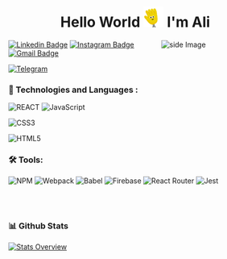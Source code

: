 

<h1 align="center"> Hello World <img src="hand-wave.gif" width="40" height="40"> I'm Ali</h1>

<img src="https://github.com/sciencepal/sciencepal/blob/master/assets/life_balance.gif" alt="side Image" align="right" width="200" height="auto" />

[![Linkedin Badge](https://img.shields.io/badge/-AliShakiba-blue??style=for-the-badge&logo=linkedin&logoColor=white&link=https://www.linkedin.com/in/alishakiba1/)](https://www.linkedin.com/in/alishakiba1/)
[![Instagram Badge](https://img.shields.io/badge/-AliShakiba_pm-purple?style=for-the-badge&logo=Instagram&logoColor=white&link=https://instagram.com/alishakiba_pm/)](https://instagram.com/alishakiba_pm)
[![Gmail Badge](https://img.shields.io/badge/-Prance5731.mania@gmail.com-c14438?style=for-the-badge&logo=gmail&logoColor=white&link=mailto:prance5731.mania@gmail.com)](mailto:prance5731.mania@gmail.com)

[![Telegram](https://img.shields.io/badge/Telegram-2CA5E0?style=for-the-badge&logo=telegram&logoColor=white&link=https://t.me/prance0)](https://t.me/prance0)



### 🔨 Technologies and Languages :

![REACT](https://img.shields.io/badge/React-20232A?style=for-the-badge&logo=react&logoColor=61DAFB)
![JavaScript](https://img.shields.io/badge/JavaScript-F7DF1E?style=for-the-badge&logo=javascript&logoColor=black)
 	
<!--
![Redux](https://img.shields.io/badge/redux-%23593d88.svg?style=for-the-badge&logo=redux&logoColor=white)
![NEXT](https://img.shields.io/badge/next.js-000000?style=for-the-badge&logo=nextdotjs&logoColor=white)
-->
![CSS3](https://img.shields.io/badge/CSS3-1572B6?style=for-the-badge&logo=css3&logoColor=white)
<!--
![SASS](https://img.shields.io/badge/SASS-hotpink.svg?style=for-the-badge&logo=SASS&logoColor=white)
![Bootstrap](https://img.shields.io/badge/bootstrap-%23563D7C.svg?style=for-the-badge&logo=bootstrap&logoColor=white)
![TailwindCSS](https://img.shields.io/badge/tailwindcss-%2338B2AC.svg?style=for-the-badge&logo=tailwind-css&logoColor=white)
-->
![HTML5](https://img.shields.io/badge/HTML5-E34F26?style=for-the-badge&logo=html5&logoColor=white)


### 🛠 Tools:
![NPM](https://img.shields.io/badge/NPM-%23000000.svg?style=for-the-badge&logo=npm&logoColor=white)
![Webpack](https://img.shields.io/badge/webpack-%238DD6F9.svg?style=for-the-badge&logo=webpack&logoColor=black)
![Babel](https://img.shields.io/badge/Babel-F9DC3e?style=for-the-badge&logo=babel&logoColor=black)
![Firebase](https://img.shields.io/badge/Firebase-039BE5?style=for-the-badge&logo=Firebase&logoColor=white)
![React Router](https://img.shields.io/badge/React_Router-CA4245?style=for-the-badge&logo=react-router&logoColor=white)
![Jest](https://img.shields.io/badge/-jest-%23C21325?style=for-the-badge&logo=jest&logoColor=white)

<!--
![REDUX](https://img.shields.io/badge/Redux-593D88?style=for-the-badge&logo=redux&logoColor=white)
![NEXT](https://img.shields.io/badge/next.js-000000?style=for-the-badge&logo=nextdotjs&logoColor=white)
-->


<!--
<a href="https://pytorch.org/" target="_blank"> <img align="left" src="https://raw.githubusercontent.com/rahul-jha98/github_readme_icons/main/language_and_tools/square/pytorch/pytorch.svg" alt="pytorch" height="42px"/> </a> 
<a href="https://www.tensorflow.org" target="_blank"> <img align="left" src="https://raw.githubusercontent.com/rahul-jha98/github_readme_icons/main/language_and_tools/square/tensorflow/tensorflow.svg" alt="tensorflow" height="42px"/> </a> 
<a href="https://www.python.org" target="_blank"><img align="left" alt="Python" height ="42px" src="https://raw.githubusercontent.com/rahul-jha98/github_readme_icons/main/language_and_tools/square/python/python.svg"></a>
<a href="https://developer.android.com" target="_blank"> <img align="left" alt="Android" height ="42px" src="https://raw.githubusercontent.com/rahul-jha98/github_readme_icons/main/language_and_tools/square/android/android.svg"> </a>
<a href="https://kotlinlang.org" target="_blank"><img align="left" alt="Kotlin" height ="42px" src="https://raw.githubusercontent.com/rahul-jha98/github_readme_icons/main/language_and_tools/square/kotlin/kotlin.svg"></a>
<a href="https://www.java.com" target="_blank"><img align="left" alt="Java" height ="42px" src="https://raw.githubusercontent.com/rahul-jha98/github_readme_icons/main/language_and_tools/square/java/java.svg"></a>
<a href="https://firebase.google.com/" target="_blank"> <img align="left" src="https://raw.githubusercontent.com/rahul-jha98/github_readme_icons/main/language_and_tools/square/firebase/firebase.svg" alt="firebase" height ="42px"/> </a>
<a href="https://developer.mozilla.org/en-US/docs/Web/JavaScript" target="_blank"> <img align="left" alt="JavaScript" height ="42px"  src="https://raw.githubusercontent.com/rahul-jha98/github_readme_icons/main/language_and_tools/square/javascript/javascript.svg"> </a>
<a href="https://www.typescriptlang.org/" target="_blank"><img align="left" alt="Typescirpt" height ="42px" src="https://raw.githubusercontent.com/rahul-jha98/github_readme_icons/main/language_and_tools/square/typescript/typescript.svg"></a>
<a href="https://reactjs.org/" target="_blank"> <img align="left" alt="React" height ="42px" src="https://raw.githubusercontent.com/rahul-jha98/github_readme_icons/main/language_and_tools/square/react/react.svg"></a>
<a href="https://nodejs.org" target="_blank"><img align="left" alt="Node.js" height ="42px" src="https://raw.githubusercontent.com/rahul-jha98/github_readme_icons/main/language_and_tools/square/node/node.svg"></a>
<a href="https://git-scm.com/" target="_blank"> <img src="https://raw.githubusercontent.com/rahul-jha98/github_readme_icons/main/language_and_tools/square/git-scm/git-scm.svg" align="left" alt="git" height='42px'/> </a>
<a href="https://www.figma.com/" target="_blank"> <img src="https://raw.githubusercontent.com/rahul-jha98/github_readme_icons/main/language_and_tools/square/figma/figma.svg" alt="figma" height='42px'/> </a>

-->

<br>

<br>


### 📊 Github Stats
<a href='https://github.com/AliShakiba1/github-stats-transparent'>
  
![Stats Overview](https://github-readme-stats.vercel.app/api?username=AliShakiba1&show_icons=true&theme=radical)


</a>

<br>

<!--
**AliShakiba1/AliShakiba1** is a ✨ _special_ ✨ repository because its `README.md` (this file) appears on your GitHub profile.
<h3 align="center">A passionate, hungry-learner web developer</h3>
Here are some ideas to get you started:

- 🔭 I’m currently working on ...
- 🌱 I’m currently learning ...
- 👯 I’m looking to collaborate on ...
- 🤔 I’m looking for help with ...
- 💬 Ask me about ...
- 📫 How to reach me: ...
- 😄 Pronouns: ...
- ⚡ Fun fact: ...
-->
